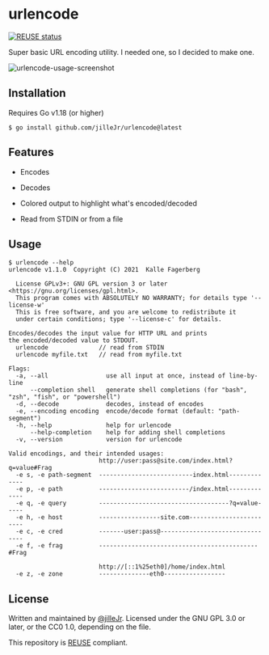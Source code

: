 <!--
SPDX-FileCopyrightText: 2021 Kalle Fagerberg

SPDX-License-Identifier: CC0-1.0
-->

# urlencode

[![REUSE status](https://api.reuse.software/badge/github.com/jilleJr/urlencode)](https://api.reuse.software/info/github.com/jilleJr/urlencode)

Super basic URL encoding utility. I needed one, so I decided to make one.

![urlencode-usage-screenshot](https://user-images.githubusercontent.com/2477952/136087896-7bc8c5ca-cbef-414f-bee1-50dbd5440259.png)

## Installation

Requires Go v1.18 (or higher)

```console
$ go install github.com/jilleJr/urlencode@latest
```

## Features

- Encodes

- Decodes

- Colored output to highlight what's encoded/decoded

- Read from STDIN or from a file

## Usage

```console
$ urlencode --help
urlencode v1.1.0  Copyright (C) 2021  Kalle Fagerberg

  License GPLv3+: GNU GPL version 3 or later <https://gnu.org/licenses/gpl.html>.
  This program comes with ABSOLUTELY NO WARRANTY; for details type '--license-w'
  This is free software, and you are welcome to redistribute it
  under certain conditions; type '--license-c' for details.

Encodes/decodes the input value for HTTP URL and prints
the encoded/decoded value to STDOUT.
  urlencode              // read from STDIN
  urlencode myfile.txt   // read from myfile.txt

Flags:
  -a, --all                use all input at once, instead of line-by-line
      --completion shell   generate shell completions (for "bash", "zsh", "fish", or "powershell")
  -d, --decode             decodes, instead of encodes
  -e, --encoding encoding  encode/decode format (default: "path-segment")
  -h, --help               help for urlencode
      --help-completion    help for adding shell completions
  -v, --version            version for urlencode

Valid encodings, and their intended usages:
                         http://user:pass@site.com/index.html?q=value#Frag
  -e s, -e path-segment  --------------------------index.html-------------
  -e p, -e path          -------------------------/index.html-------------
  -e q, -e query         ------------------------------------?q=value-----
  -e h, -e host          -----------------site.com------------------------
  -e c, -e cred          -------user:pass@--------------------------------
  -e f, -e frag          --------------------------------------------#Frag

                         http://[::1%25eth0]/home/index.html
  -e z, -e zone          --------------eth0-----------------
```

## License

Written and maintained by [@jilleJr](https://github.com/jilleJr).
Licensed under the GNU GPL 3.0 or later, or the CC0 1.0, depending on the file.

This repository is [REUSE](https://reuse.software/) compliant.
